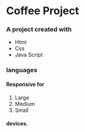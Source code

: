 # Coffee Project
### A project created with
+ Html
+ Css
+ Java Script
### languages
#### Responsive for
1. Large
2. Medium
3. Small
#### devices.

